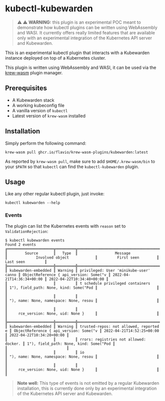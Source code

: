 # kubectl-kubewarden

> ⚠️ ⚠️ **WARNING:** this plugin is an experimental POC meant to demonstrate
> how kubectl plugins can be written using WebAssembly and WASI. It currently
> offers really limited features that are available only with an
> experimental integration of the Kubernetes API server and Kubewarden.

This is an experimental kubectl plugin that interacts with a Kubewarden instance
deployed on top of a Kubernetes cluster.

This plugin is written using WebAssembly and WASI, it can be used via the
[krew-wasm](https://github.com/flavio/krew-wasm) plugin manager.

## Prerequisites

* A Kubewarden stack
* A working kubeconfig file
* A vanilla version of `kubectl`
* Latest version of `krew-wasm` installed

## Installation

Simply perform the following command:

```console
krew-wasm pull ghcr.io/flavio/krew-wasm-plugins/kubewarden:latest
```

As reported by `krew-wasm pull`, make sure to add `$HOME/.krew-wasm/bin` to your
`$PATH` so that `kubectl` can find the `kubectl-kubewarden` plugin.

## Usage

Like any other regular kubectl plugin, just invoke:

```console
kubectl kubewarden --help
```

### Events

The plugin can list the Kubernetes events with `reason` set to `ValidationRejection`:

```
$ kubectl kubewarden events
Found 2 events
╔═════════════════════╦═════════╦════════════════════════════════════════╦════════════════════════════════════════╦═══════════════════════════╦═══════════════════════════╗
║        Source       ║   Type  ║                 Message                ║             Involved object            ║         First seen        ║         Last seen         ║
╠═════════════════════╬═════════╬════════════════════════════════════════╬════════════════════════════════════════╬═══════════════════════════╬═══════════════════════════╣
║ kubewarden-embedded ║ Warning ║ privileged: User 'minikube-user' canno ║ ObjectReference { api_version: Some("v ║ 2022-04-21T14:36:34+00:00 ║ 2022-04-22T10:34:40+00:00 ║
║                     ║         ║ t schedule privileged containers       ║ 1"), field_path: None, kind: Some("Pod ║                           ║                           ║
║                     ║         ║                                        ║ "), name: None, namespace: None, resou ║                           ║                           ║
║                     ║         ║                                        ║     rce_version: None, uid: None }     ║                           ║                           ║
╠═════════════════════╬═════════╬════════════════════════════════════════╬════════════════════════════════════════╬═══════════════════════════╬═══════════════════════════╣
║ kubewarden-embedded ║ Warning ║ trusted-repos: not allowed, reported e ║ ObjectReference { api_version: Some("v ║ 2022-04-21T14:52:25+00:00 ║ 2022-04-22T10:34:20+00:00 ║
║                     ║         ║ rrors: registries not allowed: docker. ║ 1"), field_path: None, kind: Some("Pod ║                           ║                           ║
║                     ║         ║ io                                     ║ "), name: None, namespace: None, resou ║                           ║                           ║
║                     ║         ║                                        ║     rce_version: None, uid: None }     ║                           ║                           ║
```

> **Note well:** This type of events is not emitted by a regular
> Kubewarden installation, this is currently done only by an
> experimental integration of the Kubernetes API server and
> Kubewarden.
